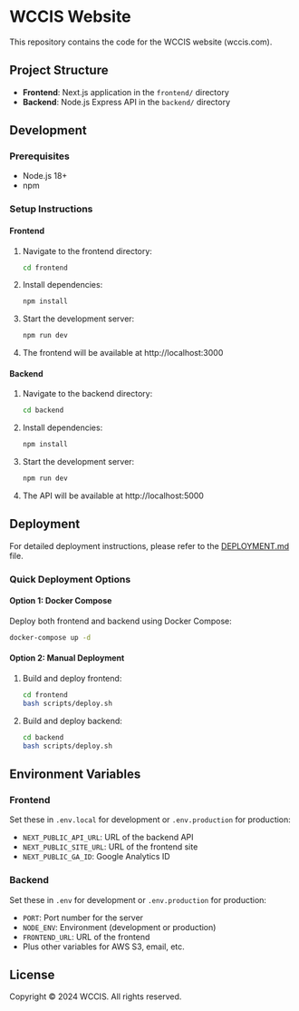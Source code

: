 # WCCIS Website

This repository contains the code for the WCCIS website (wccis.com).

## Project Structure

- **Frontend**: Next.js application in the `frontend/` directory
- **Backend**: Node.js Express API in the `backend/` directory

## Development

### Prerequisites

- Node.js 18+
- npm

### Setup Instructions

#### Frontend

1. Navigate to the frontend directory:
   ```bash
   cd frontend
   ```

2. Install dependencies:
   ```bash
   npm install
   ```

3. Start the development server:
   ```bash
   npm run dev
   ```

4. The frontend will be available at http://localhost:3000

#### Backend

1. Navigate to the backend directory:
   ```bash
   cd backend
   ```

2. Install dependencies:
   ```bash
   npm install
   ```

3. Start the development server:
   ```bash
   npm run dev
   ```

4. The API will be available at http://localhost:5000

## Deployment

For detailed deployment instructions, please refer to the [DEPLOYMENT.md](./DEPLOYMENT.md) file.

### Quick Deployment Options

#### Option 1: Docker Compose

Deploy both frontend and backend using Docker Compose:

```bash
docker-compose up -d
```

#### Option 2: Manual Deployment

1. Build and deploy frontend:
   ```bash
   cd frontend
   bash scripts/deploy.sh
   ```

2. Build and deploy backend:
   ```bash
   cd backend
   bash scripts/deploy.sh
   ```

## Environment Variables

### Frontend

Set these in `.env.local` for development or `.env.production` for production:

- `NEXT_PUBLIC_API_URL`: URL of the backend API
- `NEXT_PUBLIC_SITE_URL`: URL of the frontend site
- `NEXT_PUBLIC_GA_ID`: Google Analytics ID

### Backend

Set these in `.env` for development or `.env.production` for production:

- `PORT`: Port number for the server
- `NODE_ENV`: Environment (development or production)
- `FRONTEND_URL`: URL of the frontend
- Plus other variables for AWS S3, email, etc.

## License

Copyright © 2024 WCCIS. All rights reserved. 